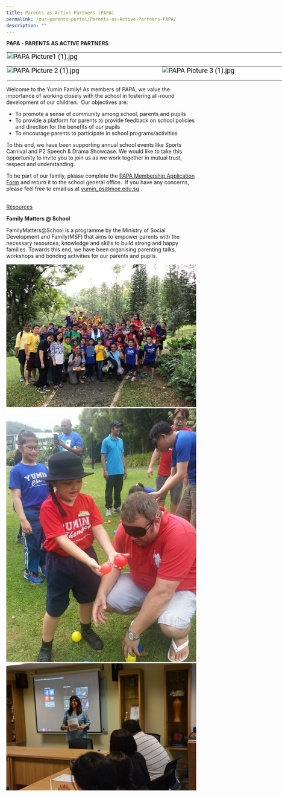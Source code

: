```yaml
---
title: Parents as Active Partners (PAPA)
permalink: /our-parents-portal/Parents-as-Active-Partners-PAPA/
description: ""
---
```

**PAPA - PARENTS AS ACTIVE PARTNERS**

<table style="margin: 0px; outline: 0px; padding: 0px; border-collapse: collapse; border: 1px solid transparent; table-layout: fixed; color: rgb(0, 0, 0); font-family: Roboto, sans-serif; font-size: 18px; font-style: normal; font-variant-ligatures: normal; font-variant-caps: normal; font-weight: 400; letter-spacing: normal; orphans: 2; text-align: left; text-transform: none; white-space: normal; widows: 2; word-spacing: 0px; -webkit-text-stroke-width: 0px; background-color: rgb(255, 255, 255); text-decoration-thickness: initial; text-decoration-style: initial; text-decoration-color: initial; width: 805.375px;" class="ives_tab_kosong" border="1"><tbody style="margin: 0px; outline: 0px; padding: 0px;"><tr style="margin: 0px; outline: 0px; padding: 0px;"><td style="margin: 0px; outline: 0px; padding: 0px 15px 15px 0px; vertical-align: top; width: 788.375px;" colspan="2"><img style="margin: 0px 10px 0px 0px; outline: 0px; padding: 0px; border: none; max-width: 100%; float: left; width: 788.375px;" class="ive_eobj_left" alt="PAPA Picture1 (1).jpg" width="100%" src="https://yuminpri.moe.edu.sg/qql/slot/u203/Image%202020/PAPA%20Picture1%20(1).jpg"></td></tr><tr style="margin: 0px; outline: 0px; padding: 0px;"><td style="margin: 0px; outline: 0px; padding: 0px 15px 15px 0px; vertical-align: top; width: 386.188px;"><img style="margin: 0px 10px 0px 0px; outline: 0px; padding: 0px; border: none; max-width: 100%; float: left; width: 386.188px;" class="ive_eobj_left" alt="PAPA Picture 2 (1).jpg" width="100%" src="https://yuminpri.moe.edu.sg/qql/slot/u203/Image%202020/PAPA%20Picture%202%20(1).jpg"></td><td style="margin: 0px; outline: 0px; padding: 0px 15px 15px 0px; vertical-align: top; width: 386.188px;"><img style="margin: 0px 10px 0px 0px; outline: 0px; padding: 0px; border: none; max-width: 100%; float: left; width: 386.188px;" class="ive_eobj_left" alt="PAPA Picture 3 (1).jpg" src="https://yuminpri.moe.edu.sg/qql/slot/u203/Image%202020/PAPA%20Picture%203%20(1).jpg"></td></tr></tbody></table> 
		 
		 
Welcome to the Yumin Family! As members of PAPA, we value the importance of working closely with the school in fostering all-round development of our children.&nbsp; Our objectives are:  

*   To promote a sense of community among school, parents and pupils
*   To provide a platform for parents to provide feedback on school policies and direction for the benefits of our pupils
*   To encourage parents to participate in school programs/activities

To this end, we have been supporting annual school events like Sports Carnival and P2 Speech &amp; Drama Showcase. We would like to take this opportunity to invite you to join us as we work together in mutual trust, respect and understanding.

To be part of our family, please complete the&nbsp;[PAPA Membership Application Form](https://yuminpri.moe.edu.sg/qql/slot/u203/images/pages/our_partners/PAPA/PAPA%20application%20form.docx)&nbsp;and return it to the school general office.&nbsp; If you have any concerns, please feel free to email us at&nbsp;[yumin\_ps@moe.edu.sg](mailto:yumin_ps@moe.edu.sg)&nbsp;.

<br>[Resources](https://www.schoolbag.sg/)


**Family Matters @ School**

FamilyMatters@School is a programme by the Ministry of Social Development and Family(MSF) that aims to empower parents with the necessary resources, knowledge and skills to build strong and happy families. Towards this end, we have been organising parenting talks, workshops and bonding activities for our parents and pupils.

![](/images/PAPA3.jpg)
![](/images/PAPA4.jpg)
![](/images/PAPA5.jpg)